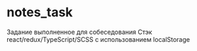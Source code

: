 # notes_task
Задание выполненное для собеседования
Стэк react/redux/TypeScript/SCSS c использованием localStorage
